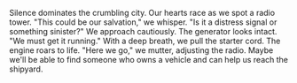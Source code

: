 Silence dominates the crumbling city. Our hearts race as we spot a radio tower. "This could be our salvation," we whisper. "Is it a distress signal or something sinister?" We approach cautiously. The generator looks intact. "We must get it running." With a deep breath, we pull the starter cord. The engine roars to life. "Here we go," we mutter, adjusting the radio.
Maybe we'll be able to find someone who owns a vehicle and can help us reach the shipyard.